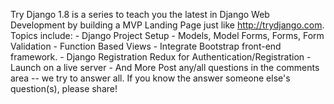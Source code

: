 Try Django 1.8 is a series to teach you the latest in Django Web Development by building a MVP Landing Page just like http://trydjango.com. Topics include: - Django Project Setup - Models, Model Forms, Forms, Form Validation - Function Based Views - Integrate Bootstrap front-end framework. - Django Registration Redux for Authentication/Registration - Launch on a live server - And More Post any/all questions in the comments area -- we try to answer all. If you know the answer someone else's question(s), please share! 